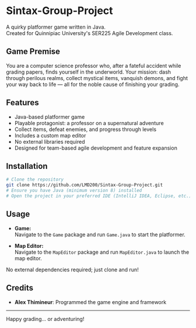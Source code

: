 # Sintax-Group-Project

A quirky platformer game written in Java.  
Created for Quinnipiac University's SER225 Agile Development class.

## Game Premise

You are a computer science professor who, after a fateful accident while grading papers, finds yourself in the underworld. Your mission: dash through perilous realms, collect mystical items, vanquish demons, and fight your way back to life — all for the noble cause of finishing your grading.

## Features

- Java-based platformer game
- Playable protagonist: a professor on a supernatural adventure
- Collect items, defeat enemies, and progress through levels
- Includes a custom map editor
- No external libraries required
- Designed for team-based agile development and feature expansion

## Installation

```bash
# Clone the repository
git clone https://github.com/LMD200/Sintax-Group-Project.git
# Ensure you have Java (minimum version 8) installed
# Open the project in your preferred IDE (IntelliJ IDEA, Eclipse, etc.)
```

## Usage

- **Game:**  
  Navigate to the `Game` package and run `Game.java` to start the platformer.

- **Map Editor:**  
  Navigate to the `MapEditor` package and run `MapEditor.java` to launch the map editor.

No external dependencies required; just clone and run!


## Credits

- **Alex Thimineur**: Programmed the game engine and framework

---

Happy grading... or adventuring!
